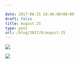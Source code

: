 ```yaml
---

date: 2017-08-25 18:46:00+00:00
draft: false
title: August 25
type: post
url: /blog/2017/8/august-25
---
```




  
   ![](/images/2017-08-25-20178august-25/IMG_2149.jpg)

  

  
   ![](/images/2017-08-25-20178august-25/IMG_2150.jpg)

  


